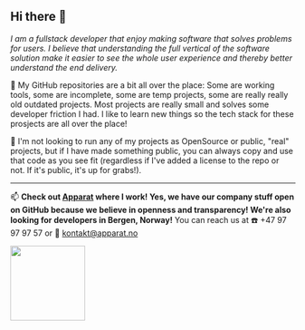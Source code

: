 ## Hi there 👋

*I am a fullstack developer that enjoy making software that solves problems for users. I believe that understanding the full vertical of the software solution make it easier to see the whole user experience and thereby better understand the end delivery.*

🚧 My GitHub repositories are a bit all over the place: Some are working tools, some are incomplete, some are temp projects, some are really really old outdated projects. Most projects are really small and solves some developer friction I had. I like to learn new things so the tech stack for these prosjects are all over the place!

🎁 I'm not looking to run any of my projects as OpenSource or public, "real" projects, but if I have made something public, you can always copy and use that code as you see fit (regardless if I've added a license to the repo or not. If it's public, it's up for grabs!).

<hr/>

📫 **Check out [Apparat](https://github.com/apparatno/company) where I work! Yes, we have our company stuff open on GitHub because we believe in openness and transparency! We're also looking for developers in Bergen, Norway!** You can reach us at :phone: +47 97 97 97 57 or :fax: kontakt@apparat.no

<img src="http://static.apparat.no/apparat-logo-circle-grey-transparent.png" width="132" />
